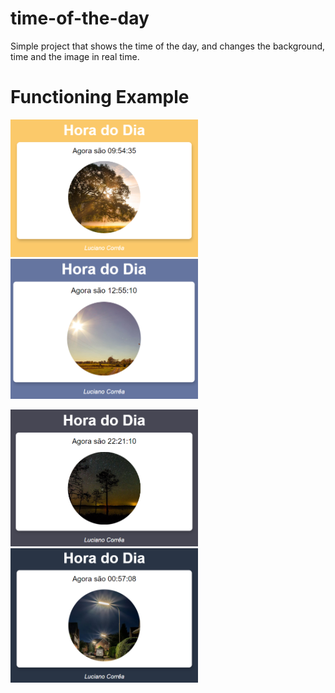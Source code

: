 # time-of-the-day
Simple project that shows the time of the day, and changes the background, time and the image in real time.

# Functioning Example
<p float="left">
  <img src="Morning.png" width="300" />
  <img src="Afternoon.png" width="300" /> 
</p>
<p float="left">
  <img src="Night.png" width="300" />
  <img src="Dawn.png" width="300" /> 
</p>
